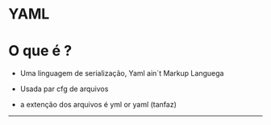 
# YAML

# O que é ? 

-    Uma linguagem de serialização, Yaml ain´t Markup Languega 

-   Usada par cfg de arquivos

-   a extenção dos arquivos é yml or yaml (tanfaz)

---

<br><br>

